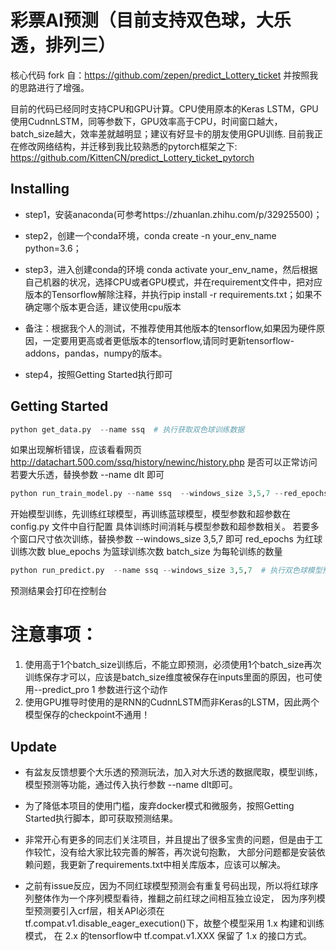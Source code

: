 # 彩票AI预测（目前支持双色球，大乐透，排列三）

核心代码 fork 自：https://github.com/zepen/predict_Lottery_ticket
并按照我的思路进行了增强。

目前的代码已经同时支持CPU和GPU计算。CPU使用原本的Keras LSTM，GPU使用CudnnLSTM，同等参数下，GPU效率高于CPU，时间窗口越大，batch_size越大，效率差就越明显；建议有好显卡的朋友使用GPU训练.
目前我正在修改网络结构，并迁移到我比较熟悉的pytorch框架之下: https://github.com/KittenCN/predict_Lottery_ticket_pytorch

## Installing
        
* step1，安装anaconda(可参考https://zhuanlan.zhihu.com/p/32925500)；

* step2，创建一个conda环境，conda create -n your_env_name python=3.6；
       
* step3，进入创建conda的环境 conda activate your_env_name，然后根据自己机器的状况，选择CPU或者GPU模式，并在requirement文件中，把对应版本的Tensorflow解除注释，并执行pip install -r requirements.txt；如果不确定哪个版本更合适，建议使用cpu版本
* 备注：根据我个人的测试，不推荐使用其他版本的tensorflow,如果因为硬件原因，一定要用更高或者更低版本的tensorflow,请同时更新tensorflow-addons，pandas，numpy的版本。
       
* step4，按照Getting Started执行即可

## Getting Started

```python
python get_data.py  --name ssq  # 执行获取双色球训练数据
```
如果出现解析错误，应该看看网页 http://datachart.500.com/ssq/history/newinc/history.php 是否可以正常访问
若要大乐透，替换参数 --name dlt 即可

```python
python run_train_model.py --name ssq  --windows_size 3,5,7 --red_epochs 1 --blue_epochs 1 --batch_size 1  # 执行训练双色球模型
``` 
开始模型训练，先训练红球模型，再训练蓝球模型，模型参数和超参数在 config.py 文件中自行配置
具体训练时间消耗与模型参数和超参数相关。
若要多个窗口尺寸依次训练，替换参数 --windows_size 3,5,7 即可
red_epochs 为红球训练次数
blue_epochs 为篮球训练次数
batch_size 为每轮训练的数量

```python
python run_predict.py  --name ssq --windows_size 3,5,7  # 执行双色球模型预测
```
预测结果会打印在控制台

# 注意事项：
1. 使用高于1个batch_size训练后，不能立即预测，必须使用1个batch_size再次训练保存才可以，应该是batch_size维度被保存在inputs里面的原因，也可使用--predict_pro 1 参数进行这个动作
2. 使用GPU推导时使用的是RNN的CudnnLSTM而非Keras的LSTM，因此两个模型保存的checkpoint不通用！

## Update

* 有盆友反馈想要个大乐透的预测玩法，加入对大乐透的数据爬取，模型训练，模型预测等功能，通过传入执行参数 --name dlt即可。

* 为了降低本项目的使用门槛，废弃docker模式和微服务，按照Getting Started执行脚本，即可获取预测结果。

* 非常开心有更多的同志们关注项目，并且提出了很多宝贵的问题，但是由于工作较忙，没有给大家比较完善的解答，再次说句抱歉，
大部分问题都是安装依赖问题，我更新了requirements.txt中相关库版本，应该可以解决。

* 之前有issue反应，因为不同红球模型预测会有重复号码出现，所以将红球序列整体作为一个序列模型看待，推翻之前红球之间相互独立设定，
因为序列模型预测要引入crf层，相关API必须在 tf.compat.v1.disable_eager_execution()下，故整个模型采用 1.x 构建和训练模式，
在 2.x 的tensorflow中 tf.compat.v1.XXX 保留了 1.x 的接口方式。
